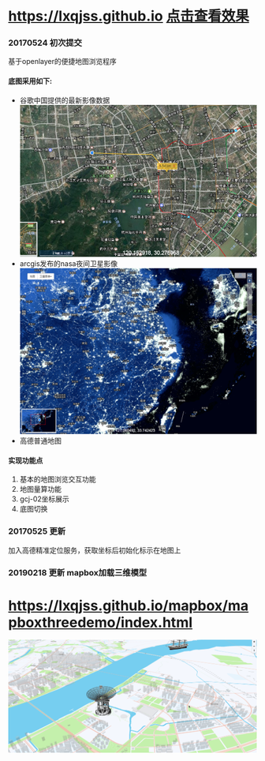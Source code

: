 # https://lxqjss.github.io  [点击查看效果]( https://lxqjss.github.io/)
### 20170524 初次提交
基于openlayer的便捷地图浏览程序

#### 底图采用如下:
- 谷歌中国提供的最新影像数据
![](/img/normal.png)
- arcgis发布的nasa夜间卫星影像
![](/img/nightlight.png)
- 高德普通地图

#### 实现功能点

1. 基本的地图浏览交互功能
2. 地图量算功能
3. gcj-02坐标展示
4. 底图切换



### 20170525 更新
加入高德精准定位服务，获取坐标后初始化标示在地图上

### 20190218 更新 mapbox加载三维模型
# https://lxqjss.github.io/mapbox/mapboxthreedemo/index.html 
![](/img/mapboxbuilding.gif)
